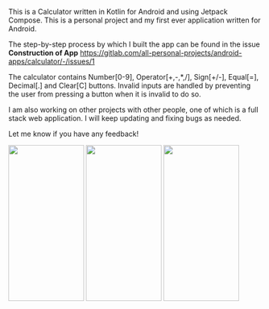 This is a Calculator written in Kotlin for Android and using Jetpack Compose.  This is a personal project and my first ever application written for Android.

The step-by-step process by which I built the app can be found in the issue **Construction of App**
https://gitlab.com/all-personal-projects/android-apps/calculator/-/issues/1

The calculator contains Number[0-9], Operator[+,-,*,/], Sign[+/-], Equal[=], Decimal[.] and Clear[C] buttons.  Invalid inputs are handled by preventing the user from pressing a button when it is invalid to do so.

I am also working on other projects with other people, one of which is a full stack web application.  I will keep updating and fixing bugs as needed.

Let me know if you have any feedback!

<img src="/uploads/dde3ad3e98357dba1b77057f9631b08d/Calculator_step3.jpg" width="150" height="310">
<img src="/uploads/5a8693d1ffdadac28ea4597632095f7a/Calculator_step4.jpg" width="150" height="310">
<img src="/uploads/08329e6c7a46a4da2979d2968f76436a/Calculator_step5.jpg" width="150" height="310">
